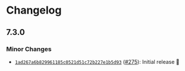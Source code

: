 # Changelog

## 7.3.0

### Minor Changes

- [`1ad267a6b829961185c0521d51c72b227e1b5d93`](https://github.com/capawesome-team/capacitor-mlkit/commit/1ad267a6b829961185c0521d51c72b227e1b5d93) ([#275](https://github.com/capawesome-team/capacitor-mlkit/pull/275)): Initial release 🎉
